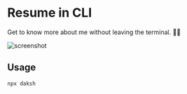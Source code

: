 # Resume in CLI

Get to know more about me without leaving the terminal. 👨‍💻

![screenshot](https://user-images.githubusercontent.com/43447509/108848076-8baa3080-7606-11eb-8c2e-3f6e872f576f.png)

## Usage

```bash
npx daksh
```
